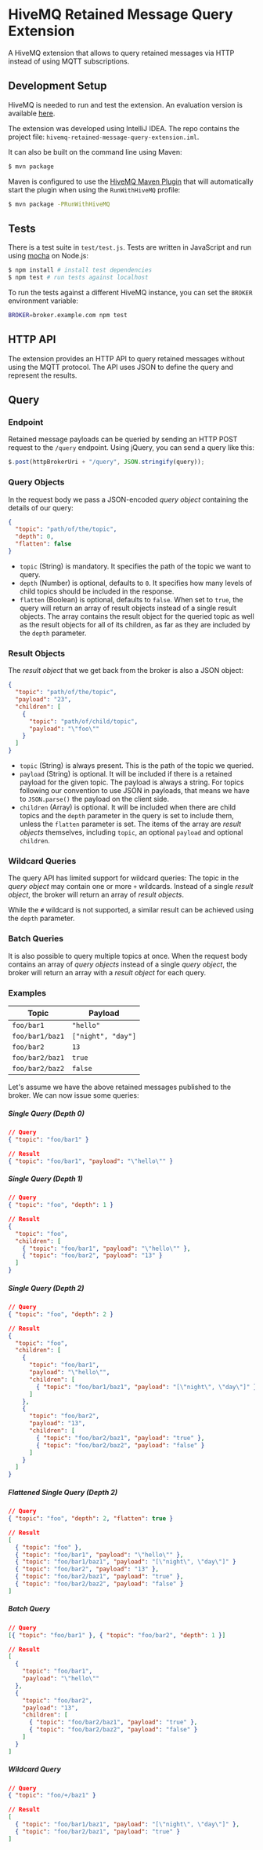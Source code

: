 # HiveMQ Retained Message Query Extension

A HiveMQ extension that allows to query retained messages via HTTP instead of using MQTT subscriptions.

## Development Setup

HiveMQ is needed to run and test the extension. An evaluation version is available [here](http://www.hivemq.com/downloads/).

The extension was developed using IntelliJ IDEA. The repo contains the project file: `hivemq-retained-message-query-extension.iml`.

It can also be built on the command line using Maven:

```bash
$ mvn package
```

Maven is configured to use the [HiveMQ Maven Plugin](http://www.hivemq.com/docs/plugins/latest/#maven-plugin-chapter) that will automatically start the plugin when using the `RunWithHiveMQ` profile:

```bash
$ mvn package -PRunWithHiveMQ
```

## Tests

There is a test suite in `test/test.js`. Tests are written in JavaScript and run using [mocha](http://mochajs.org/) on Node.js:

```bash
$ npm install # install test dependencies
$ npm test # run tests against localhost
```

To run the tests against a different HiveMQ instance, you can set the `BROKER` environment variable:

```bash
BROKER=broker.example.com npm test
```

## HTTP API

The extension provides an HTTP API to query retained messages without using the MQTT protocol. The API uses JSON to define the query and represent the results.

## Query

### Endpoint

Retained message payloads can be queried by sending an HTTP POST request to the `/query` endpoint. Using jQuery, you can send a query like this:

```javascript
$.post(httpBrokerUri + "/query", JSON.stringify(query));
```

### Query Objects

In the request body we pass a JSON-encoded *query object* containing the details of our query:

```json
{
  "topic": "path/of/the/topic",
  "depth": 0,
  "flatten": false
}
```

* `topic` (String) is mandatory. It specifies the path of the topic we want to query.
* `depth` (Number) is optional, defaults to `0`. It specifies how many levels of child topics should be included in the response.
* `flatten` (Boolean) is optional, defaults to `false`. When set to `true`, the query will return an array of result objects instead of a single result objects. The array contains the result object for the queried topic as well as the result objects for all of its children, as far as they are included by the `depth` parameter.

### Result Objects

The *result object* that we get back from the broker is also a JSON object:

```json
{
  "topic": "path/of/the/topic",
  "payload": "23",
  "children": [
    {
      "topic": "path/of/child/topic",
      "payload": "\"foo\""
    }
  ]
}
```

* `topic` (String) is always present. This is the path of the topic we queried.
* `payload` (String) is optional. It will be included if there is a retained payload for the given topic. The payload is always a string. For topics following our convention to use JSON in payloads, that means we have to `JSON.parse()` the payload on the client side.
* `children` (Array) is optional. It will be included when there are child topics and the `depth` parameter in the query is set to include them, unless the `flatten` parameter is set. The items of the array are *result objects* themselves, including `topic`, an optional `payload` and optional `children`.

### Wildcard Queries

The query API has limited support for wildcard queries: The topic in the *query object* may contain one or more `+` wildcards. Instead of a single *result object*, the broker will return an array of *result objects*.

While the `#` wildcard is not supported, a similar result can be achieved using the `depth` parameter.

### Batch Queries

It is also possible to query multiple topics at once. When the request body contains an array of *query objects* instead of a single *query object*, the broker will return an array with a *result object* for each query.

### Examples

Topic           | Payload
--------------- | -------
`foo/bar1`      | `"hello"`
`foo/bar1/baz1` | `["night", "day"]`
`foo/bar2`      | `13`
`foo/bar2/baz1` | `true`
`foo/bar2/baz2` | `false`

Let's assume we have the above retained messages published to the broker. We can now issue some queries:

##### Single Query (Depth 0)

```json
// Query
{ "topic": "foo/bar1" }

// Result
{ "topic": "foo/bar1", "payload": "\"hello\"" }
```

##### Single Query (Depth 1)

```json
// Query
{ "topic": "foo", "depth": 1 }

// Result
{
  "topic": "foo",
  "children": [
    { "topic": "foo/bar1", "payload": "\"hello\"" },
    { "topic": "foo/bar2", "payload": "13" }
  ]
}
```

##### Single Query (Depth 2)

```json
// Query
{ "topic": "foo", "depth": 2 }

// Result
{
  "topic": "foo",
  "children": [
    {
      "topic": "foo/bar1",
      "payload": "\"hello\"",
      "children": [
        { "topic": "foo/bar1/baz1", "payload": "[\"night\", \"day\"]" }
      ]
    },
    {
      "topic": "foo/bar2",
      "payload": "13",
      "children": [
        { "topic": "foo/bar2/baz1", "payload": "true" },
        { "topic": "foo/bar2/baz2", "payload": "false" }
      ]
    }
  ]
}
```

##### Flattened Single Query (Depth 2)

```json
// Query
{ "topic": "foo", "depth": 2, "flatten": true }

// Result
[
  { "topic": "foo" },
  { "topic": "foo/bar1", "payload": "\"hello\"" },
  { "topic": "foo/bar1/baz1", "payload": "[\"night\", \"day\"]" }
  { "topic": "foo/bar2", "payload": "13" },
  { "topic": "foo/bar2/baz1", "payload": "true" },
  { "topic": "foo/bar2/baz2", "payload": "false" }
]
```

##### Batch Query

```json
// Query
[{ "topic": "foo/bar1" }, { "topic": "foo/bar2", "depth": 1 }]

// Result
[
  {
    "topic": "foo/bar1",
    "payload": "\"hello\""
  },
  {
    "topic": "foo/bar2",
    "payload": "13",
    "children": [
      { "topic": "foo/bar2/baz1", "payload": "true" },
      { "topic": "foo/bar2/baz2", "payload": "false" }
    ]
  }
]
```

##### Wildcard Query

```json
// Query
{ "topic": "foo/+/baz1" }

// Result
[
  { "topic": "foo/bar1/baz1", "payload": "[\"night\", \"day\"]" },
  { "topic": "foo/bar2/baz1", "payload": "true" }
]
```
